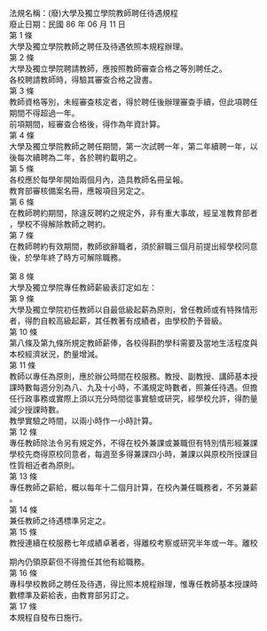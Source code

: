 法規名稱：(廢)大學及獨立學院教師聘任待遇規程  
廢止日期：民國 86 年 06 月 11 日  
第 1 條  
大學及獨立學院教師之聘任及待遇依照本規程辦理。  
第 2 條  
大學及獨立學院聘請教師，應按照教師審查合格之等別聘任之。  
各校聘請教師時，得驗其審查合格之證書。  
第 3 條  
教師資格等別，未經審查核定者，得於聘任後辦理審查手續，但此項聘任  
期間不得超過一年。  
前項期間，經審查合格後，得作為年資計算。  
第 4 條  
大學及獨立學院教師之聘任期間，第一次試聘一年，第二年續聘一年，以  
後每次續聘為二年，各於聘約載明之。  
第 5 條  
各校應於每學年開始兩個月內，造具教師名冊呈報。  
教育部審核備案名冊，應報項目另定之。  
第 6 條  
在教師聘約期間，除違反聘約之規定外，非有重大事故，經呈准教育部者  
，學校不得解除教師之聘約。  
第 7 條  
在教師聘約有效期間，教師欲辭職者，須於辭職三個月前提出經學校同意  
後，於學年終了時方可解除職務。  


第 8 條  
大學及獨立學院專任教師薪級表訂定如左：  
第 9 條  
大學及獨立學院初任教師以自最低級起薪為原則，曾任教師或有特殊情形  
者，得酌自較高級起薪，其任教著有成績者，由學校酌予晉級。  
第 10 條  
第八條及第九條所規定教師薪俸，各校得斟酌學科需要及當地生活程度與  
本校經濟狀況，酌量增減。  
第 11 條  
教師以專任為原則，應於辦公時間在校服務。教授、副教授、講師基本授  
課時數每週分別為八、九及十小時，不滿規定時數者，照兼任待遇。但擔  
任行政事務或實際上須以充分時間從事實驗或研究，經學校允許，得酌量  
減少授課時數。  
教學實驗之時間，以兩小時作一小時計算。  
第 12 條  
專任教師除法令另有規定外，不得在校外兼課或兼職但有特別情形經兼課  
學校先商得原校同意者，每週至多得兼課四小時，兼課以與原校所授課目  
性質相近者為原則。  
第 13 條  
專任教師之薪給，概以每年十二個月計算，在校內兼任職務者，不另兼薪  
。  
第 14 條  
兼任教師之待遇標準另定之。  
第 15 條  
教授連續在校服務七年成績卓著者，得離校考察或研究半年或一年。離校  


期內仍領原薪但不得擔任其他有給職務。  
第 16 條  
專科學校教師之聘任及待遇，得比照本規程辦理，惟專任教師基本授課時  
數標準及薪給表，由教育部另訂之。  
第 17 條  
本規程自發布日施行。  


